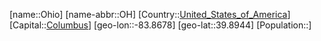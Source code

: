 ﻿---
location: [39.8944,-83.8678]
type: State
tags:
- geo/State


SpocWebEntityId: 36061
isDeleted: false
confidential: public

---
[name::Ohio]
[name-abbr::OH]
[Country::[United_States_of_America](geo/Continent/North-America/United_States_of_America.md)]
[Capital::[Columbus](geo/Continent/North-America/United_States_of_America/Ohio/Columbus.md)]
[geo-lon::-83.8678]
[geo-lat::39.8944]
[Population::]

